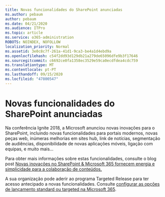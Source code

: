 ```yaml
---
title: Novas funcionalidades do SharePoint anunciadas
ms.author: pebaum
author: pebaum
ms.date: 04/21/2020
ms.audience: ITPro
ms.topic: article
ms.service: o365-administration
ROBOTS: NOINDEX, NOFOLLOW
localization_priority: Normal
ms.assetid: 3e0c8c7f-261a-41d1-9ca3-be4a1d4ebd9a
ms.openlocfilehash: c54f2dd93d129db21a279de65096dfe9b3f17646
ms.sourcegitcommit: c6692ce0fa1358ec3529e59ca0ecdfdea4cdc759
ms.translationtype: MT
ms.contentlocale: pt-PT
ms.lasthandoff: 09/15/2020
ms.locfileid: "47800547"
---
```

# <a name="sharepoint-new-features-announced"></a>Novas funcionalidades do SharePoint anunciadas

Na conferência Ignite 2018, a Microsoft anunciou novas inovações para o SharePoint, incluindo novas funcionalidades para portais modernos, novas peças web, inúmeras melhorias em sites hub, link de notícias, segmentação de audiências, disponibilidade de novas aplicações móveis, ligação com equipas, e muito mais...
  
Para obter mais informações sobre estas funcionalidades, consulte o blog post [Novas inovações no SharePoint &amp; Microsoft 365 fornecem energia e simplicidade para a colaboração de conteúdos.](https://go.microsoft.com/fwlink/?linkid=2026502)
  
A sua organização pode aderir ao programa Targeted Release para ter acesso antecipado a novas funcionalidades. Consulte [configurar as opções de lançamento standard ou targeted na Microsoft 365](https://docs.microsoft.com/microsoft-365/admin/manage/release-options-in-office-365).
